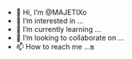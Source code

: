 - 👋 Hi, I’m @MAJETIXo
- 👀 I’m interested in ...
- 🌱 I’m currently learning ...
- 💞️ I’m looking to collaborate on ...
- 📫 How to reach me ...в

<!---
MAJETIXo/MAJETIXo is a ✨ special ✨ repository because its `README.md` (this file) appears on your GitHub profile.
You can click the Preview link to take a look at your changes.
--->
